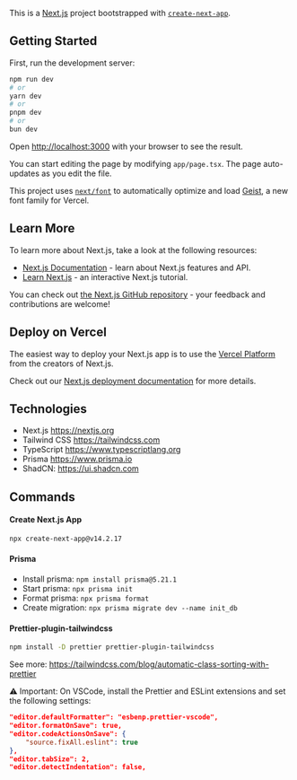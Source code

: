 This is a [Next.js](https://nextjs.org) project bootstrapped with [`create-next-app`](https://nextjs.org/docs/app/api-reference/cli/create-next-app).

## Getting Started

First, run the development server:

```bash
npm run dev
# or
yarn dev
# or
pnpm dev
# or
bun dev
```

Open [http://localhost:3000](http://localhost:3000) with your browser to see the result.

You can start editing the page by modifying `app/page.tsx`. The page auto-updates as you edit the file.

This project uses [`next/font`](https://nextjs.org/docs/app/building-your-application/optimizing/fonts) to automatically optimize and load [Geist](https://vercel.com/font), a new font family for Vercel.

## Learn More

To learn more about Next.js, take a look at the following resources:

- [Next.js Documentation](https://nextjs.org/docs) - learn about Next.js features and API.
- [Learn Next.js](https://nextjs.org/learn) - an interactive Next.js tutorial.

You can check out [the Next.js GitHub repository](https://github.com/vercel/next.js) - your feedback and contributions are welcome!

## Deploy on Vercel

The easiest way to deploy your Next.js app is to use the [Vercel Platform](https://vercel.com/new?utm_medium=default-template&filter=next.js&utm_source=create-next-app&utm_campaign=create-next-app-readme) from the creators of Next.js.

Check out our [Next.js deployment documentation](https://nextjs.org/docs/app/building-your-application/deploying) for more details.

## Technologies

- Next.js https://nextjs.org
- Tailwind CSS https://tailwindcss.com
- TypeScript https://www.typescriptlang.org
- Prisma https://www.prisma.io
- ShadCN: https://ui.shadcn.com

## Commands

#### Create Next.js App

```bash
npx create-next-app@v14.2.17
```

#### Prisma

- Install prisma: `npm install prisma@5.21.1`
- Start prisma: `npx prisma init`
- Format prisma: `npx prisma format`
- Create migration: `npx prisma migrate dev --name init_db`

#### Prettier-plugin-tailwindcss

```bash
npm install -D prettier prettier-plugin-tailwindcss
```

See more: https://tailwindcss.com/blog/automatic-class-sorting-with-prettier

⚠ Important: On VSCode, install the Prettier and ESLint extensions and set the following settings:

```json
"editor.defaultFormatter": "esbenp.prettier-vscode",
"editor.formatOnSave": true,
"editor.codeActionsOnSave": {
    "source.fixAll.eslint": true
},
"editor.tabSize": 2,
"editor.detectIndentation": false,
```
